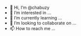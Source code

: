 - 👋 Hi, I’m @chabuzy
- 👀 I’m interested in ...
- 🌱 I’m currently learning ...
- 💞️ I’m looking to collaborate on ...
- 📫 How to reach me ...

<!---
chabuzy/chabuzy is a ✨ special ✨ repository because its `README.md` (this file) appears on your GitHub profile.
You can click the Preview link to take a look at your changes.
--->
